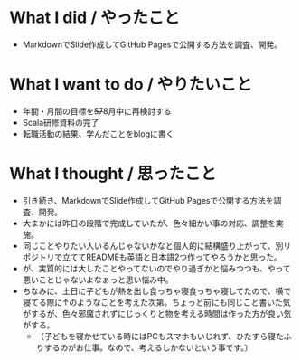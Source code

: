 # What I did / やったこと
- MarkdownでSlide作成してGitHub Pagesで公開する方法を調査、開発。

# What I want to do / やりたいこと
- 年間・月間の目標を~~57~~8月中に再検討する
- Scala研修資料の完了
- 転職活動の結果、学んだことをblogに書く

# What I thought / 思ったこと
- 引き続き、MarkdownでSlide作成してGitHub Pagesで公開する方法を調査、開発。
- 大まかには昨日の段階で完成していたが、色々細かい事の対応、調整を実施。
- 同じことやりたい人いるんじゃないかなと個人的に結構盛り上がって、別リポジトリで立ててREADMEも英語と日本語2つ作ってやろうかと思った。
- が、実質的には大したことやってないのでやり過ぎかと悩みつつも、やって悪いことじゃないよなぁっと思い悩み中。
- ちなみに、土日に子どもが熱を出し食っちゃ寝食っちゃ寝してたので、横で寝てる際に↑のようなことを考えた次第。ちょっと前にも同じこと書いた気がするが、色々邪魔されずにじっくりと物を考える時間は作った方が良い気がする。
  - （子どもを寝かせている時にはPCもスマホもいじれず、ひたすら寝たふりするのがお仕事。なので、考えるしかないという事です。）
